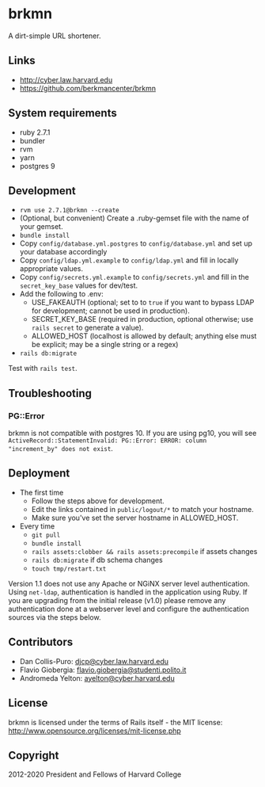 # brkmn

A dirt-simple URL shortener.

## Links

* http://cyber.law.harvard.edu
* https://github.com/berkmancenter/brkmn

## System requirements
* ruby 2.7.1
* bundler
* rvm
* yarn
* postgres 9

## Development

* `rvm use 2.7.1@brkmn --create`
* (Optional, but convenient) Create a .ruby-gemset file with the name of your gemset.
* `bundle install`
* Copy `config/database.yml.postgres` to `config/database.yml` and set up your database accordingly
* Copy `config/ldap.yml.example` to `config/ldap.yml` and fill in locally appropriate values.
* Copy `config/secrets.yml.example` to `config/secrets.yml` and fill in the `secret_key_base` values for dev/test.
* Add the following to .env:
  * USE_FAKEAUTH (optional; set to to `true` if you want to bypass LDAP for development; cannot be used in production).
  * SECRET_KEY_BASE (required in production, optional otherwise; use `rails secret` to generate a value).
  * ALLOWED_HOST (localhost is allowed by default; anything else must be explicit; may be a single string or a regex)
* `rails db:migrate`

Test with `rails test`.

## Troubleshooting

### PG::Error
brkmn is not compatible with postgres 10. If you are using pg10, you will see `ActiveRecord::StatementInvalid: PG::Error: ERROR: column "increment_by" does not exist`.

## Deployment

* The first time
  * Follow the steps above for development.
  * Edit the links contained in `public/logout/*` to match your hostname.
  * Make sure you've set the server hostname in ALLOWED_HOST.
* Every time
  * `git pull`
  * `bundle install`
  * `rails assets:clobber && rails assets:precompile` if assets changes
  * `rails db:migrate` if db schema changes
  * `touch tmp/restart.txt`

Version 1.1 does not use any Apache or NGiNX server level authentication. Using `net-ldap`, authentication is handled in the application using Ruby. If you are upgrading from the initial release (v1.0) please remove any authentication done at a webserver level and configure the authentication sources via the steps below.

## Contributors

* Dan Collis-Puro: djcp@cyber.law.harvard.edu
* Flavio Giobergia: flavio.giobergia@studenti.polito.it
* Andromeda Yelton: ayelton@cyber.harvard.edu

## License

brkmn is licensed under the terms of Rails itself - the MIT license: http://www.opensource.org/licenses/mit-license.php

## Copyright

2012-2020 President and Fellows of Harvard College
